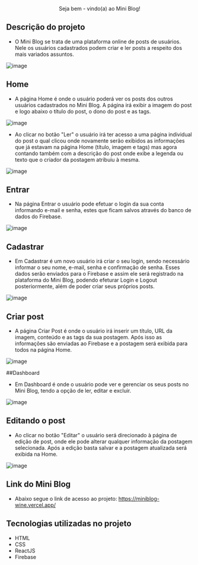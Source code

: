 <p align="center"> Seja bem - vindo(a) ao Mini Blog! </p>

## Descrição do projeto
* O Mini Blog se trata de uma plataforma online de posts de usuários. Nele os usuários cadastrados podem criar e ler posts a respeito dos mais variados assuntos.

![image](https://user-images.githubusercontent.com/122060742/232337787-e0464b84-67d2-4b9a-8595-a078b262c81a.png)

## Home

* A página Home é onde o usuário poderá ver os posts dos outros usuários cadastrados no Mini Blog. A página irá exibir a imagem do post e logo abaixo o título do post, o dono do post e as tags.

![image](https://user-images.githubusercontent.com/122060742/232337815-a4a1676b-11ed-4f17-96ee-8b4edf171d89.png)

* Ao clicar no botão "Ler" o usuário irá ter acesso a uma página individual do post o qual clicou onde novamente serão exibidos as informações que já estavam na página Home (título, imagem e tags) mas agora contando também com a descrição do post onde exibe a legenda ou texto que o criador da postagem atribuiu à mesma.

![image](https://user-images.githubusercontent.com/122060742/232337865-65e4d828-09ed-4409-8e8e-73b185c93e60.png)

## Entrar

* Na página Entrar o usuário pode efetuar o login da sua conta informando e-mail e senha, estes que ficam salvos através do banco de dados do Firebase. 

![image](https://user-images.githubusercontent.com/122060742/232337884-bd0464ba-1992-4bf0-b760-e8ed0d864c64.png)

## Cadastrar

* Em Cadastrar é um novo usuário irá criar o seu login, sendo necessário informar o seu nome, e-mail, senha e confirmação de senha. Esses dados serão enviados para o Firebase e assim ele será registrado na plataforma do Mini Blog, podendo efeturar Login e Logout posteriormente, além de poder criar seus próprios posts.

![image](https://user-images.githubusercontent.com/122060742/232337896-0b2ed99a-73d6-41c5-a8e2-c1df38fcb35f.png)

## Criar post 

* A página Criar Post é onde o usuário irá inserir um título, URL da imagem, conteúdo e as tags da sua postagem. Após isso as informações são enviadas ao Firebase e a postagem será exibida para todos na página Home.

![image](https://user-images.githubusercontent.com/122060742/232337937-a74b3154-af75-4b3d-b16b-8e34793bb4e5.png)

##Dashboard

* Em Dashboard é onde o usuário pode ver e gerenciar os seus posts no Mini Blog, tendo a opção de ler, editar e excluir. 

![image](https://user-images.githubusercontent.com/122060742/232337951-9bc5c006-21f0-4232-9416-a4f48ff6d467.png)

## Editando o post

* Ao clicar no botão "Editar" o usuário será direcionado à página de edição de post, onde ele pode alterar qualquer informação da postagem selecionada. Após a edição basta salvar e a postagem atualizada será exibida na Home.

![image](https://user-images.githubusercontent.com/122060742/232337973-91f10243-a57e-451c-95d5-3c057473f5c1.png)

## Link do Mini Blog

* Abaixo segue o link de acesso ao projeto: 
https://miniblog-wine.vercel.app/

## Tecnologias utilizadas no projeto
* HTML
* CSS
* ReactJS
* Firebase

